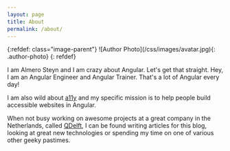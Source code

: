 ```yaml
---
layout: page
title: About
permalink: /about/
---
```

<article role="article" markdown="1">
{:refdef: class="image-parent"}
![Author Photo](/css/images/avatar.jpg){: .author-photo}
{: refdef}

I am Almero Steyn and I am crazy about Angular. Let's get that straight. Hey, I am an Angular Engineer and Angular Trainer. That's a lot of Angular every day!

I am also wild about <a href="https://en.wikipedia.org/wiki/Accessibility" target="_blank">a11y</a> and my specific mission is to
help people build accessible websites in Angular.

When not busy working on awesome projects at a great company in the Netherlands, called <a href="http://www.qdelft.nl" target="_blank">QDelft</a>, 
I can be found writing articles for this blog, looking at great new technologies or spending my time on one of various other geeky pastimes.
</article>
